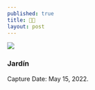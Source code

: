 ```yaml
---
published: true
title: 🙏🏻
layout: post
---
```



![]({{site.baseurl}}/images/IMG_2770-2.jpg)

### Jardín
Capture Date: May 15, 2022.
